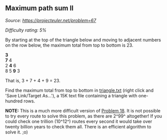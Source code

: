 Maximum path sum II
-------------------

*Source: https://projecteuler.net/problem=67*


*Difficulty rating: 5%*

By starting at the top of the triangle below and moving to adjacent
numbers on the row below, the maximum total from top to bottom is 23.

**3**\
**7** 4\
 2 **4** 6\
 8 5 **9** 3

That is, 3 + 7 + 4 + 9 = 23.

Find the maximum total from top to bottom in
[triangle.txt](project/resources/p067_triangle.txt) (right click and
'Save Link/Target As...'), a 15K text file containing a triangle with
one-hundred rows.

**NOTE:** This is a much more difficult version of [Problem
18](problem=18). It is not possible to try every route to solve this
problem, as there are 2^99^ altogether! If you could check one trillion
(10^12^) routes every second it would take over twenty billion years to
check them all. There is an efficient algorithm to solve it. ;o)
